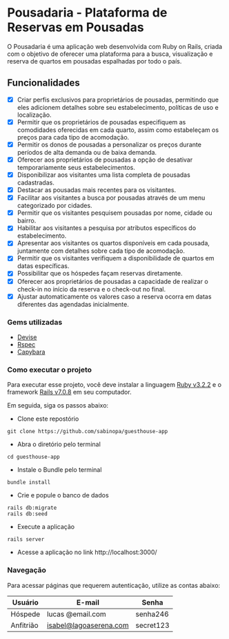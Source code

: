 # Pousadaria - Plataforma de Reservas em Pousadas

O Pousadaria é uma aplicação web desenvolvida com Ruby on Rails, criada com o objetivo de oferecer uma plataforma para a busca, visualização e reserva de quartos em pousadas espalhadas por todo o país. 

## Funcionalidades

 - [x]  Criar perfis exclusivos para proprietários de pousadas, permitindo que eles adicionem detalhes sobre seu estabelecimento, políticas de uso e localização.
 - [x]  Permitir que os proprietários de pousadas especifiquem as comodidades oferecidas em cada quarto, assim como estabeleçam os preços para cada tipo de acomodação.
 - [x]  Permitir os donos de pousadas a personalizar os preços durante períodos de alta demanda ou de baixa demanda.
 - [x]  Oferecer aos proprietários de pousadas a opção de desativar temporariamente seus estabelecimentos.
 - [x]  Disponibilizar aos visitantes uma lista completa de pousadas cadastradas.
 - [x]  Destacar as pousadas mais recentes para os visitantes.
 - [x]  Facilitar aos visitantes a busca por pousadas através de um menu categorizado por cidades.
 - [x]  Permitir que os visitantes pesquisem pousadas por nome, cidade ou bairro.
 - [x]  Habilitar aos visitantes a pesquisa por atributos específicos do estabelecimento.
 - [x]  Apresentar aos visitantes os quartos disponíveis em cada pousada, juntamente com detalhes sobre cada tipo de acomodação.
 - [x]  Permitir que os visitantes verifiquem a disponibilidade de quartos em datas específicas.
 - [x]  Possibilitar que os hóspedes façam reservas diretamente.
 - [x]  Oferecer aos proprietários de pousadas a capacidade de realizar o check-in no início da reserva e o check-out no final.
 - [x]  Ajustar automaticamente os valores caso a reserva ocorra em datas diferentes das agendadas inicialmente.

### Gems utilizadas
- [Devise](https://github.com/heartcombo/devise)
- [Rspec](https://github.com/rspec/rspec-rails)
- [Capybara](https://github.com/teamcapybara/capybara)

### Como executar o projeto 

Para executar esse projeto, você deve instalar a linguagem [Ruby v3.2.2](https://www.ruby-lang.org/pt/) e o framework [Rails v7.0.8](https://guides.rubyonrails.org/) em seu computador.

Em seguida, siga os passos abaixo: 

- Clone este repostório
```
git clone https://github.com/sabinopa/guesthouse-app
```

- Abra o diretório pelo terminal 
```
cd guesthouse-app
```

- Instale o Bundle pelo terminal 
```
bundle install
```

- Crie e popule o banco de dados 
```
rails db:migrate
rails db:seed
```

- Execute a aplicação 
```
rails server
```

- Acesse a aplicação no link http://localhost:3000/

### Navegação

Para acessar páginas que requerem autenticação, utilize as contas abaixo:

|   Usuário   |          E-mail         |    Senha    |
|-------------|-------------------------|-------------|
|   Hóspede   |     lucas @email.com    |   senha246  |
|  Anfitrião  |  isabel@lagoaserena.com |   secret123 |


